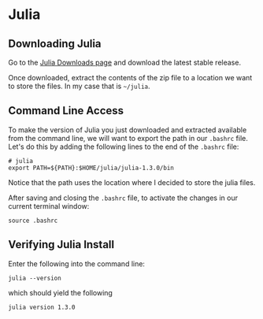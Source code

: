 # Julia

## Downloading Julia

Go to the [Julia Downloads page](https://julialang.org/downloads/) and download the latest stable release.

Once downloaded, extract the contents of the zip file to a location we want to store the files.
In my case that is `~/julia`.


## Command Line Access

To make the version of Julia you just downloaded and extracted available from the command line, we will want to export the path in our `.bashrc` file.
Let's do this by adding the following lines to the end of the `.bashrc` file:

```{bash}
# julia
export PATH=${PATH}:$HOME/julia/julia-1.3.0/bin
```

Notice that the path uses the location where I decided to store the julia files.

After saving and closing the `.bashrc` file, to activate the changes in our current terminal window:

```{bash}
source .bashrc
```

## Verifying Julia Install

Enter the following into the command line:

```{bash}
julia --version
```

which should yield the following

```{out}
julia version 1.3.0
```